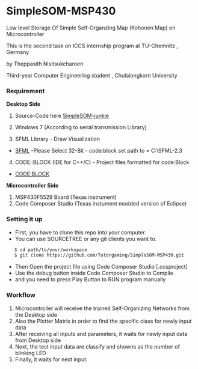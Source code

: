# SimpleSOM-MSP430
Low level Storage Of Simple Self-Organzing Map (Kohonen Map)
on Microcontroller 

This is the second task on ICCS internship program
at TU-Chemnitz , Germany

by Theppasith Nisitsukcharoen

Third-year Computer Engineering student , Chulalongkorn University

### Requirement

**Desktop Side**
1. Source-Code here [SimpleSOM-junkie](https://github.com/Tutorgaming/SimpleSOM-junkie) 

2. Windows 7 (According to serial transmission Library)

3. SFML Library - Draw Visualization 
  - [SFML](http://www.sfml-dev.org/download.php) -Please Select 32-Bit - code:block set path to = C:\SFML-2.3
4. CODE::BLOCK (IDE for C++/C)  - Project files formatted for code:Block
  - [CODE:BLOCK](http://www.codeblocks.org/downloads)

**Microcontroller Side**

1. MSP430F5529 Board (Texas instrument)
2. Code Composer Studio (Texas instument modded version of Eclipse) 

### Setting it up
* First, you have to clone this repo into your computer.
* You can use SOURCETREE or any git clients you want to.
```sh 
   $ cd path/to/your/workspace
   $ git clone https://github.com/Tutorgaming/SimpleSOM-MSP430.git
```
* Then Open the project file using  Code Composer Studio [.ccsproject]
* Use the debug button inside Code Composer Studio to Complie
* and you need to press Play Button to RUN program manually 

### Workflow

1. Microcontroller will receive the trained Self-Organizing Networks from the Desktop side
2. Also the Plotter Matrix in order to find the specific class for newly input data
3. After receiving all inputs and parameters, it waits for newly input data from Desktop side 
4. Next, the test input data are classify and showns as the number of blinking LED 
5. Finally, it waits for next input.
